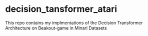 # decision_tansformer_atari

This repo contains my implmentations of the Decision Transformer Architecture on Beakout-game in Minari Datasets
